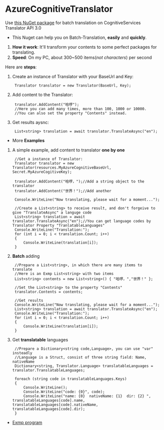 # AzureCognitiveTranslator
Use [this NuGet package](https://www.nuget.org/packages/AzureCognitiveTranslator/) for batch translation on CognitiveServices Translator API 3.0

* This Nuget can help you on Batch-Translation, **easily** and **quickly**. 
1. **How it work**: It'll transform your contents to some perfect packages for translating.
1. **Speed**: On my PC, about 300~500 items(*not characters*) per second

Here are **steps**:


1. Create an instance of Translator with your BaseUrl and Key:

        Translator translator = new Translator(BaseUrl, Key);
1. Add content to the Translator:

        translator.AddContent("哈啰");
        //Here you can add many times, more than 100, 1000 or 10000.
        //You can also set the property "Contents" instead.
1. Get results aysnc:

        List<string> translation = await translator.TranslateAsync("en");



* More **Examples**

1. A simple example, add content to translator **one by one**

        //Get a instance of Translator:
        Translator translator = new Translator(resources.MyAzureCognitiveBaseUrl, Secret.MyAzureCogitiveKey);

        translator.AddContent("哈啰，");//Add a string object to the translator
        translator.AddContent("世界！");//Add another

        Console.WriteLine("Now translating, please wait for a moment...");

        //Create a List<string> to receive result, and don't forgeive to give "TranslateAsync" a languge code
        List<string> translation = await translator.TranslateAsync("en");//You can get language codes by Translator Property "TranlatableLanguages"
        Console.WriteLine("Translation:");
        for (int i = 0; i < translation.Count; i++)
        {
            Console.WriteLine(translation[i]);
        }

1. **Batch** adding

        //Prepare a List<string>, in which there are many items to translate
        //Here is an Exmp List<string> with two items
        List<string> contents = new List<string>() { "哈啰，","世界！" };

        //Set the List<string> to the property "Contents"
        translator.Contents = contents;

        //Get results
        Console.WriteLine("Now translating, please wait for a moment...");
        List<string> translation = await translator.TranslateAsync("en");
        Console.WriteLine("Translation:");
        for (int i = 0; i < translation.Count; i++)
        {
            Console.WriteLine(translation[i]);
        }

1. Get **translatable** languages

        //Prepare a Dictionary<string code,Language>, you can use "var" insteadly
        //Language is a Struct, consist of three string field: Name, nativeName
        Dictionary<string, Translator.Language> translatableLanguages = translator.TranslatableLanguages;

        foreach (string code in translatableLanguages.Keys)
        {
            Console.WriteLine();
            Console.WriteLine("code: {0}", code);
            Console.WriteLine("name: {0}  nativeName: {1}  dir: {2} ", translatableLanguages[code].name, translatableLanguages[code].nativeName, translatableLanguages[code].dir);
        }

* [Exmp program](https://github.com/mujiannan/ExmpForTranslator)
